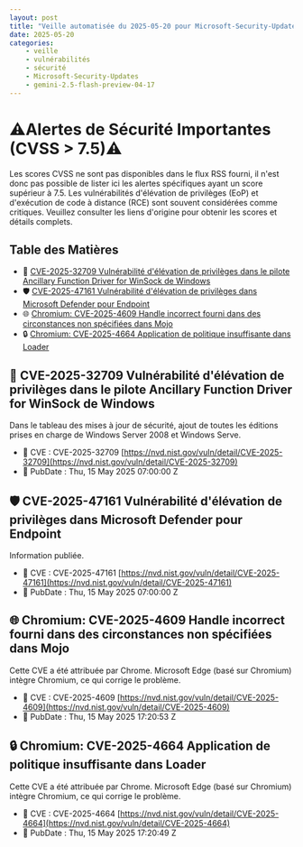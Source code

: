 ```yaml
---
layout: post
title: "Veille automatisée du 2025-05-20 pour Microsoft-Security-Updates via Gemini gemini-2.5-flash-preview-04-17"
date: 2025-05-20
categories:
    - veille
    - vulnérabilités
    - sécurité
    - Microsoft-Security-Updates
    - gemini-2.5-flash-preview-04-17
---
```

# ⚠️Alertes de Sécurité Importantes (CVSS > 7.5)⚠️
Les scores CVSS ne sont pas disponibles dans le flux RSS fourni, il n'est donc pas possible de lister ici les alertes spécifiques ayant un score supérieur à 7.5. Les vulnérabilités d'élévation de privilèges (EoP) et d'exécution de code à distance (RCE) sont souvent considérées comme critiques. Veuillez consulter les liens d'origine pour obtenir les scores et détails complets.

## Table des Matières

* 📑 [CVE-2025-32709 Vulnérabilité d'élévation de privilèges dans le pilote Ancillary Function Driver for WinSock de Windows](https://msrc.microsoft.com/update-guide/vulnerability/CVE-2025-32709)
* 🛡️ [CVE-2025-47161 Vulnérabilité d'élévation de privilèges dans Microsoft Defender pour Endpoint](https://msrc.microsoft.com/update-guide/vulnerability/CVE-2025-47161)
* 🌐 [Chromium: CVE-2025-4609 Handle incorrect fourni dans des circonstances non spécifiées dans Mojo](https://msrc.microsoft.com/update-guide/vulnerability/CVE-2025-4609)
* 🔒 [Chromium: CVE-2025-4664 Application de politique insuffisante dans Loader](https://msrc.microsoft.com/update-guide/vulnerability/CVE-2025-4664)

## 📑 CVE-2025-32709 Vulnérabilité d'élévation de privilèges dans le pilote Ancillary Function Driver for WinSock de Windows
Dans le tableau des mises à jour de sécurité, ajout de toutes les éditions prises en charge de Windows Server 2008 et Windows Serve.
* 🚨 CVE : CVE-2025-32709 [https://nvd.nist.gov/vuln/detail/CVE-2025-32709](https://nvd.nist.gov/vuln/detail/CVE-2025-32709)
* 📅 PubDate : Thu, 15 May 2025 07:00:00 Z

## 🛡️ CVE-2025-47161 Vulnérabilité d'élévation de privilèges dans Microsoft Defender pour Endpoint
Information publiée.
* 🚨 CVE : CVE-2025-47161 [https://nvd.nist.gov/vuln/detail/CVE-2025-47161](https://nvd.nist.gov/vuln/detail/CVE-2025-47161)
* 📅 PubDate : Thu, 15 May 2025 07:00:00 Z

## 🌐 Chromium: CVE-2025-4609 Handle incorrect fourni dans des circonstances non spécifiées dans Mojo
Cette CVE a été attribuée par Chrome. Microsoft Edge (basé sur Chromium) intègre Chromium, ce qui corrige le problème.
* 🚨 CVE : CVE-2025-4609 [https://nvd.nist.gov/vuln/detail/CVE-2025-4609](https://nvd.nist.gov/vuln/detail/CVE-2025-4609)
* 📅 PubDate : Thu, 15 May 2025 17:20:53 Z

## 🔒 Chromium: CVE-2025-4664 Application de politique insuffisante dans Loader
Cette CVE a été attribuée par Chrome. Microsoft Edge (basé sur Chromium) intègre Chromium, ce qui corrige le problème.
* 🚨 CVE : CVE-2025-4664 [https://nvd.nist.gov/vuln/detail/CVE-2025-4664](https://nvd.nist.gov/vuln/detail/CVE-2025-4664)
* 📅 PubDate : Thu, 15 May 2025 17:20:49 Z